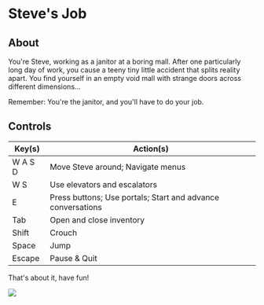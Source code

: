 # Steve's Job

## About

You're Steve, working as a janitor at a boring mall.  After one
particularly long day of work, you cause a teeny tiny little accident
that splits reality apart.  You find yourself in an empty void mall with
strange doors across different dimensions...

Remember:  You're the janitor, and you'll have to do your job.

## Controls

| Key(s)  | Action(s)                                                   |
|---------|-------------------------------------------------------------|
| W A S D | Move Steve around; Navigate menus                           |
| W S     | Use elevators and escalators                                |
| E       | Press buttons; Use portals; Start and advance conversations |
| Tab     | Open and close inventory                                    |
| Shift   | Crouch                                                      |
| Space   | Jump                                                        |
| Escape  | Pause & Quit                                                |

That's about it, have fun!

![](https://repository-images.githubusercontent.com/363396456/e9ba1980-d428-11eb-868e-d53d193f33fc)
